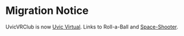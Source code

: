 # Migration Notice
UvicVRClub is now [Uvic Virtual](https://github.com/uvic-virtual/). Links to Roll-a-Ball and [Space-Shooter](https://github.com/NishchintDhawan/Space-Shooter). 
